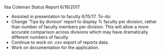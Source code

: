 Ilsa Coleman
Status Report
6/16/2017

- Assisted in presentation to faculty 6/15/17.
To-do:
- Change 'Tips by division' report to display % faculty per division, rather than number of faculty members per division.
    This will allow a more accurate comparison across divisions which may have dramatically different numbers of faculty.
- Continue to work on .csv export of reports data.
- Work on documentation for the application.